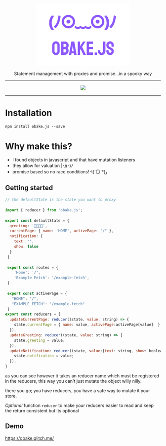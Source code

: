 <p align="center"><img width="300px" src="docs/github-logo.png" />
</p>
<p align="center">Statement management with proxies and promise...in a spooky way</p>
<hr>
<p align="center">
<a href="https://opensource.org/licenses/MIT">
  <img src="https://img.shields.io/badge/License-MIT-yellow.svg" />
</a>
</p>

---

# Installation

```
npm install obake.js --save
```

# Why make this?

- I found objects in javascript and that have mutation listeners
- they allow for valuation |･д･)ﾉ	
- promise based so no race conditions!  ٩(ˊ〇ˋ*)و	

## Getting started

```js
// the defaultState is the state you want to proxy

import { reducer } from 'obake.js';

export const defaultState = {
  greeting: '🍖🍖🍖🍖',
  currentPage: { name: 'HOME', activePage: "/" },
  notification: {
    text: "",
    show: false
  }
 }

 export const routes = {
    'Home': '/',
    'Example Fetch': '/example-fetch',
 }

 export const activePage = {
   "HOME": "/",
   "EXAMPLE_FETCH": "/example-fetch"
 }
export const reducers = {
  updateCurrentPage: reducer((state, value: string) => {
    state.currentPage = { name: value, activePage:activePage[value]  };
  }),
  updateGreeting: reducer((state, value: string) => {
    state.greeting = value;
  }),
  updateNotification: reducer((state, value:{text: string, show: boolean}) => {
    state.notification = value;
  }),
}

```
as you can see however it takes an reducer name which must be registered in the reducers,
this way you can't just mutate the object willy nilly.

there you go; you have reducers, you have a safe way to mutate it your store.

*Optional* function `reducer` to make your reducers easier to read and keep the return consistent but its optional

## Demo
https://obake.glitch.me/